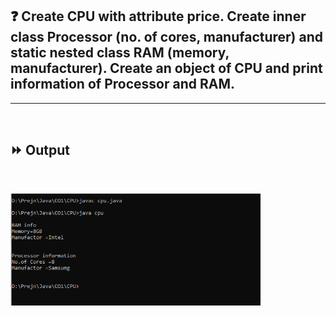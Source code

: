 ## :question: Create CPU with attribute price. Create inner class Processor (no. of cores, manufacturer) and static nested class RAM (memory, manufacturer). Create an object of CPU and print information of Processor and RAM.
___
<br>

## :fast_forward: Output

<br>

<img src="https://github.com/prejin2310/OOPs-JAVA/blob/1b23ad9bb142740ae0006e34a3633be0e22c8813/CO1/5.CPU/op.png" width="400"></img><br>
